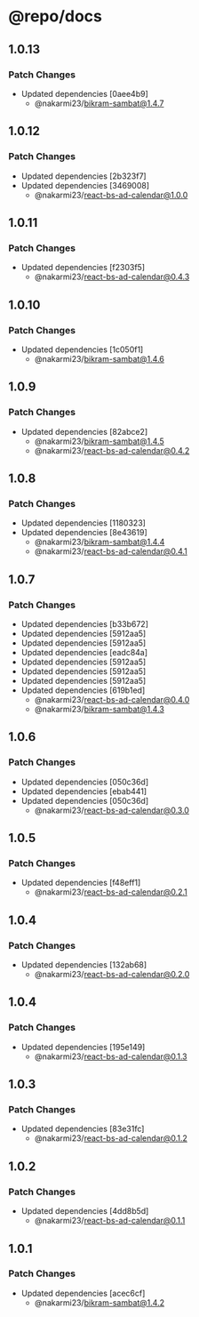 # @repo/docs

## 1.0.13

### Patch Changes

- Updated dependencies [0aee4b9]
  - @nakarmi23/bikram-sambat@1.4.7

## 1.0.12

### Patch Changes

- Updated dependencies [2b323f7]
- Updated dependencies [3469008]
  - @nakarmi23/react-bs-ad-calendar@1.0.0

## 1.0.11

### Patch Changes

- Updated dependencies [f2303f5]
  - @nakarmi23/react-bs-ad-calendar@0.4.3

## 1.0.10

### Patch Changes

- Updated dependencies [1c050f1]
  - @nakarmi23/bikram-sambat@1.4.6

## 1.0.9

### Patch Changes

- Updated dependencies [82abce2]
  - @nakarmi23/bikram-sambat@1.4.5
  - @nakarmi23/react-bs-ad-calendar@0.4.2

## 1.0.8

### Patch Changes

- Updated dependencies [1180323]
- Updated dependencies [8e43619]
  - @nakarmi23/bikram-sambat@1.4.4
  - @nakarmi23/react-bs-ad-calendar@0.4.1

## 1.0.7

### Patch Changes

- Updated dependencies [b33b672]
- Updated dependencies [5912aa5]
- Updated dependencies [5912aa5]
- Updated dependencies [eadc84a]
- Updated dependencies [5912aa5]
- Updated dependencies [5912aa5]
- Updated dependencies [5912aa5]
- Updated dependencies [619b1ed]
  - @nakarmi23/react-bs-ad-calendar@0.4.0
  - @nakarmi23/bikram-sambat@1.4.3

## 1.0.6

### Patch Changes

- Updated dependencies [050c36d]
- Updated dependencies [ebab441]
- Updated dependencies [050c36d]
  - @nakarmi23/react-bs-ad-calendar@0.3.0

## 1.0.5

### Patch Changes

- Updated dependencies [f48eff1]
  - @nakarmi23/react-bs-ad-calendar@0.2.1

## 1.0.4

### Patch Changes

- Updated dependencies [132ab68]
  - @nakarmi23/react-bs-ad-calendar@0.2.0

## 1.0.4

### Patch Changes

- Updated dependencies [195e149]
  - @nakarmi23/react-bs-ad-calendar@0.1.3

## 1.0.3

### Patch Changes

- Updated dependencies [83e31fc]
  - @nakarmi23/react-bs-ad-calendar@0.1.2

## 1.0.2

### Patch Changes

- Updated dependencies [4dd8b5d]
  - @nakarmi23/react-bs-ad-calendar@0.1.1

## 1.0.1

### Patch Changes

- Updated dependencies [acec6cf]
  - @nakarmi23/bikram-sambat@1.4.2
